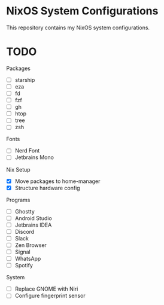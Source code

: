# NixOS System Configurations
This repository contains my NixOS system configurations.

# TODO
Packages
- [ ] starship
- [ ] eza
- [ ] fd
- [ ] fzf
- [ ] gh
- [ ] htop
- [ ] tree
- [ ] zsh

Fonts
- [ ] Nerd Font
- [ ] Jetbrains Mono

Nix Setup
- [x] Move packages to home-manager
- [x] Structure hardware config

Programs
- [ ] Ghostty
- [ ] Android Studio
- [ ] Jetbrains IDEA
- [ ] Discord
- [ ] Slack
- [ ] Zen Browser
- [ ] Signal
- [ ] WhatsApp
- [ ] Spotify

System
- [ ] Replace GNOME with Niri
- [ ] Configure fingerprint sensor
